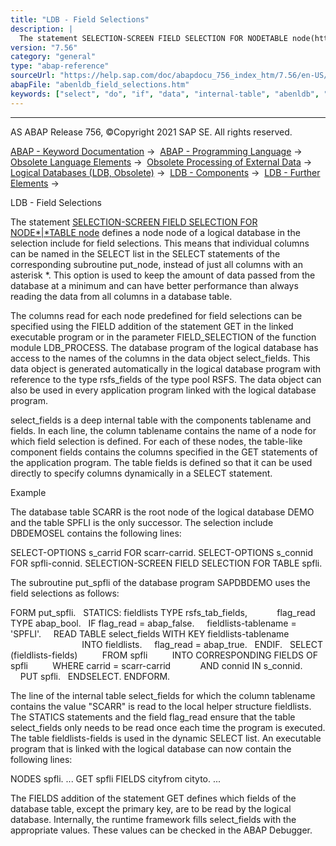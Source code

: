 ```yaml
---
title: "LDB - Field Selections"
description: |
  The statement SELECTION-SCREEN FIELD SELECTION FOR NODETABLE node(https://help.sap.com/doc/abapdocu_756_index_htm/7.56/en-US/abapselection-screen_ldb_field.htm) defines a node node of a logical database in the selection include for field selections. This means that individual columns can be nam
version: "7.56"
category: "general"
type: "abap-reference"
sourceUrl: "https://help.sap.com/doc/abapdocu_756_index_htm/7.56/en-US/abenldb_field_selections.htm"
abapFile: "abenldb_field_selections.htm"
keywords: ["select", "do", "if", "data", "internal-table", "abenldb", "field", "selections"]
---
```


* * *

AS ABAP Release 756, ©Copyright 2021 SAP SE. All rights reserved.

[ABAP - Keyword Documentation](https://help.sap.com/doc/abapdocu_756_index_htm/7.56/en-US/abenabap.htm) →  [ABAP - Programming Language](https://help.sap.com/doc/abapdocu_756_index_htm/7.56/en-US/abenabap_reference.htm) →  [Obsolete Language Elements](https://help.sap.com/doc/abapdocu_756_index_htm/7.56/en-US/abenabap_obsolete.htm) →  [Obsolete Processing of External Data](https://help.sap.com/doc/abapdocu_756_index_htm/7.56/en-US/abendata_storage_obsolete.htm) →  [Logical Databases (LDB, Obsolete)](https://help.sap.com/doc/abapdocu_756_index_htm/7.56/en-US/abenldb.htm) →  [LDB - Components](https://help.sap.com/doc/abapdocu_756_index_htm/7.56/en-US/abenldb_oview.htm) →  [LDB - Further Elements](https://help.sap.com/doc/abapdocu_756_index_htm/7.56/en-US/abenldb_others.htm) → 

LDB - Field Selections

The statement [SELECTION-SCREEN FIELD SELECTION FOR NODE*|*TABLE node](https://help.sap.com/doc/abapdocu_756_index_htm/7.56/en-US/abapselection-screen_ldb_field.htm) defines a node node of a logical database in the selection include for field selections. This means that individual columns can be named in the SELECT list in the SELECT statements of the corresponding subroutine put\_node, instead of just all columns with an asterisk \*. This option is used to keep the amount of data passed from the database at a minimum and can have better performance than always reading the data from all columns in a database table.

The columns read for each node predefined for field selections can be specified using the FIELD addition of the statement GET in the linked executable program or in the parameter FIELD\_SELECTION of the function module LDB\_PROCESS. The database program of the logical database has access to the names of the columns in the data object select\_fields. This data object is generated automatically in the logical database program with reference to the type rsfs\_fields of the type pool RSFS. The data object can also be used in every application program linked with the logical database program.

select\_fields is a deep internal table with the components tablename and fields. In each line, the column tablename contains the name of a node for which field selection is defined. For each of these nodes, the table-like component fields contains the columns specified in the GET statements of the application program. The table fields is defined so that it can be used directly to specify columns dynamically in a SELECT statement.

Example

The database table SCARR is the root node of the logical database DEMO and the table SPFLI is the only successor. The selection include DBDEMOSEL contains the following lines:

SELECT-OPTIONS s\_carrid FOR scarr-carrid.
SELECT-OPTIONS s\_connid FOR spfli-connid.
SELECTION-SCREEN FIELD SELECTION FOR TABLE spfli.

The subroutine put\_spfli of the database program SAPDBDEMO uses the field selections as follows:

FORM put\_spfli.
  STATICS: fieldlists TYPE rsfs\_tab\_fields,
           flag\_read TYPE abap\_bool.
  IF flag\_read = abap\_false.
    fieldlists-tablename = 'SPFLI'.
    READ TABLE select\_fields WITH KEY fieldlists-tablename
                             INTO fieldlists.
    flag\_read = abap\_true.
  ENDIF.
  SELECT (fieldlists-fields)
         FROM spfli
         INTO CORRESPONDING FIELDS OF spfli
         WHERE carrid = scarr-carrid
           AND connid IN s\_connid.
    PUT spfli.
  ENDSELECT.
ENDFORM.

The line of the internal table select\_fields for which the column tablename contains the value "SCARR" is read to the local helper structure fieldlists. The STATICS statements and the field flag\_read ensure that the table select\_fields only needs to be read once each time the program is executed. The table fieldlists-fields is used in the dynamic SELECT list. An executable program that is linked with the logical database can now contain the following lines:

NODES spfli.
...
GET spfli FIELDS cityfrom cityto.
...

The FIELDS addition of the statement GET defines which fields of the database table, except the primary key, are to be read by the logical database. Internally, the runtime framework fills select\_fields with the appropriate values. These values can be checked in the ABAP Debugger.
